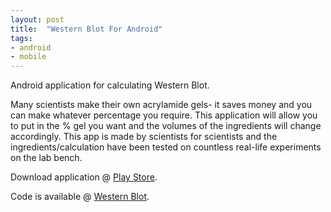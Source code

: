 ```yaml
---
layout: post
title:  "Western Blot For Android"
tags:
- android
- mobile
---
```


Android application for calculating Western Blot.

Many scientists make their own acrylamide gels- it saves money and you can make whatever percentage you require. This application will allow you to put in the % gel you want and the volumes of the ingredients will change accordingly. This app is made by scientists for scientists and the ingredients/calculation have been tested on countless real-life experiments on the lab bench.

Download application @ [Play Store][PlayStore].

Code is available @ [Western Blot][GitHub].

[GitHub]: https://github.com/karlobrien/COMP41150-WesternBlot
[PlayStore]: https://play.google.com/store/apps/details?id=com.jumpercake.tab&feature=search_result#%3Ft%3DW251bGwsMSwxLDEsImNvbS5qdW1wZXJjYWtlLnRhYiJd
